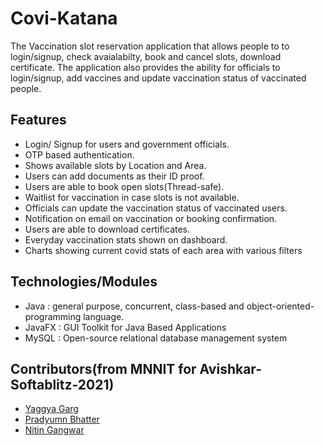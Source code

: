# Covi-Katana

The Vaccination slot reservation application that allows people to to login/signup, check avaialabilty, book and cancel slots, download certificate. The application also provides the ability for officials to login/signup, add vaccines and update vaccination status of vaccinated people.

## Features
* Login/ Signup for users and government officials.
* OTP based authentication.
* Shows available slots by Location and Area.
* Users can add documents as their ID proof.
* Users are able to book open slots(Thread-safe).
* Waitlist for vaccination in case slots is not available.
* Officials can update the vaccination status of vaccinated users.
* Notification on email on vaccination or booking confirmation.
* Users are able to download certificates.
* Everyday vaccination stats shown on dashboard.
* Charts showing current covid stats of each area with various filters

 ## Technologies/Modules    
* Java      	: general purpose, concurrent, class-based and object-oriented-programming language.
* JavaFX    	: GUI Toolkit for Java Based Applications
* MySQL   	  : Open-source relational database management system  

## Contributors(from MNNIT for Avishkar-Softablitz-2021) 
* [Yaggya Garg](https://www.linkedin.com/in/yaggya-garg-08a356202/)
* [Pradyumn Bhatter](https://www.linkedin.com/in/pradyumn-bhatter-123985ab/)
* [Nitin Gangwar](https://www.linkedin.com/in/nitin-gangwar-4253b71b7/)
